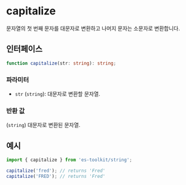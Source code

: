 # capitalize

문자열의 첫 번째 문자를 대문자로 변환하고 나머지 문자는 소문자로 변환합니다.

## 인터페이스

```typescript
function capitalize(str: string): string;
```

### 파라미터

- `str` (`string`): 대문자로 변환할 문자열.

### 반환 값

(`string`) 대문자로 변환된 문자열.

## 예시

```typescript
import { capitalize } from 'es-toolkit/string';

capitalize('fred'); // returns 'Fred'
capitalize('FRED'); // returns 'Fred'
```
